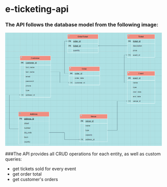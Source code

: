 # e-ticketing-api

### The API follows the database model from the following image:

![dbmodel](https://github.com/davidbejenariu/e-ticketing-api/blob/main/dbmodel.png)


###The API provides all CRUD operations for each entity, as well as custom queries:
* get tickets sold for every event
* get order total
* get customer's orders
